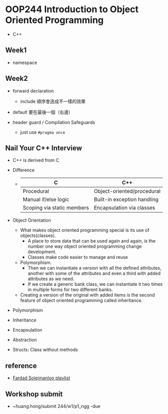 # OOP244   Introduction to Object Oriented Programming

- C++

## Week1

- namespace

## Week2

- forward declaration
  - include 順序會造成不一樣的效果
- default 要在最後一個（右邊）

- header guard / Compilation Safeguards
  - just use `#pragma once`

## Nail Your C++ Interview

- C++ is derived from C
- Difference
  - | **C**                      | **C++**                     |
    |----------------------------|-----------------------------|
    | Procedural                 | Object-oriented/procedural  |
    | Manual if/else logic       | Built-in exception handling |
    | Scoping via static members | Encapsulation via classes   |
- Object Orientation
  - What makes object oriented programming special is its use of objects(classes).
    - A place to store data that can be used again and again, is the number one way object oriented programming change development.
    - Classes make code easier to manage and reuse
  - Polymorphism.
    - Then we can instantiate a version with all the defined attributes, another with some of the attributes and even a third with added attributes as we need.
    - If we create a generic bank class, we can instantiate it two times in multiple forms for two different banks.
  - Creating a version of the original with added items is the second feature of object oriented programming called inheritance.
- Polymorphism
- Inheritance
- Encapsulation
- Abstraction

- Structs: Class without methods

## reference

- [Fardad Soleimanloo playlist](https://www.youtube.com/@fardaad/playlists)

## Workshop submit

- ~huang.hong/submit 244/w1/p1_ngg -due